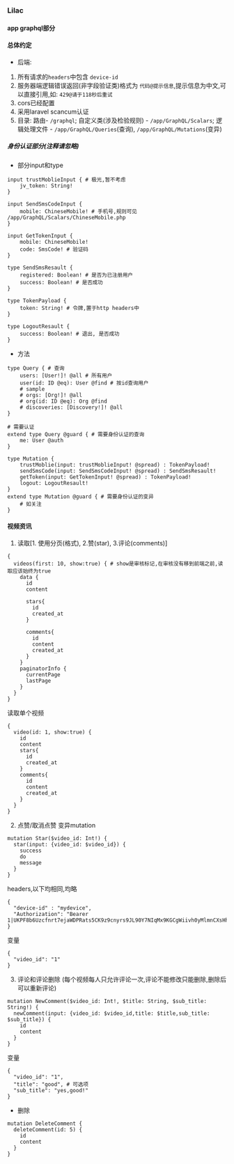 ### Lilac
#### app graphql部分
#### 总体约定
* 后端:
1. 所有请求的`headers`中包含 `device-id`
2. 服务器端逻辑错误返回(非字段验证类)格式为 `代码@提示信息`,提示信息为中文,可以直接引用,如: `429@请于118秒后重试`
3. cors已经配置
4. 采用laravel scancum认证
5. 目录: 路由- `/graphql`; 自定义类(涉及检验规则) - `/app/GraphQL/Scalars`; 逻辑处理文件 - `/app/GraphQL/Queries`(查询), `/app/GraphQL/Mutations`(变异)
##### 身份认证部分(注释请忽略)
* 部分input和type
```
input trustMoblieInput { # 极光,暂不考虑
    jv_token: String! 
}

input SendSmsCodeInput {
    mobile: ChineseMobile! # 手机号,规则可见 /app/GraphQL/Scalars/ChineseMobile.php
}

input GetTokenInput {
    mobile: ChineseMobile!
    code: SmsCode! # 验证码
}

type SendSmsResault {
    registered: Boolean! # 是否为已注册用户
    success: Boolean! # 是否成功
}

type TokenPayload {
    token: String! # 令牌,置于http headers中
}

type LogoutResault {
    success: Boolean! # 退出, 是否成功
}

```
* 方法
```
type Query { # 查询
    users: [User!]! @all # 所有用户
    user(id: ID @eq): User @find # 按id查询用户 
    # sample
    # orgs: [Org!]! @all
    # org(id: ID @eq): Org @find
    # discoveries: [Discovery!]! @all
}

# 需要认证
extend type Query @guard { # 需要身份认证的查询
    me: User @auth
}

type Mutation {
    trustMoblie(input: trustMoblieInput! @spread) : TokenPayload!
    sendSmsCode(input: SendSmsCodeInput! @spread) : SendSmsResault!
    getToken(input: GetTokenInput! @spread) : TokenPayload!
    logout: LogoutResault!
}
extend type Mutation @guard { # 需要身份认证的变异
    # 如关注
}

```

#### 视频资讯
1. 读取[1. 使用分页(格式), 2.赞(star), 3.评论(comments)]
```
{
  videos(first: 10, show:true) { # show是审核标记,在审核没有移到前端之前,读取应该始终为true
    data {
      id
      content

      stars{
        id
        created_at
      }

      comments{
        id
        content
        created_at
      }
    }
    paginatorInfo {
      currentPage
      lastPage
    }
  }
}
```
读取单个视频
```
{
  video(id: 1, show:true) {
    id
    content
    stars{
      id
      created_at
    }
    comments{
      id
      content
      created_at
    }
  }
}
```
2. 点赞/取消点赞
变异mutation
```
mutation Star($video_id: Int!) {
  star(input: {video_id: $video_id}) {
    success
    do
    message
  }
}
```
headers,以下均相同,均略
```
{
  "device-id" : "mydevice",
  "Authorization": "Bearer 1|UKPF8b6Uzcfnrt7ejaWDPRats5CK9z9cnyrs9JL90Y7NIqMx9KGCgWiivh0yMlmnCXsHhHhKreWvly3N"
}
```

变量
```
{
  "video_id": "1"
}
```

3. 评论和评论删除 (每个视频每人只允许评论一次,评论不能修改只能删除,删除后可以重新评论)
```
mutation NewComment($video_id: Int!, $title: String, $sub_title: String!) {
  newComment(input: {video_id: $video_id,title: $title,sub_title: $sub_title}) {
    id
    content
  }
}
```
变量
```
{
  "video_id": "1",
  "title": "good", # 可选项
  "sub_title": "yes,good!"
}
```
* 删除
```
mutation DeleteComment {
  deleteComment(id: 5) {
    id
    content
  }
}
```
